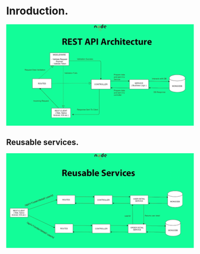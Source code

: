 # Inroduction.

<img src="./../img/api-diagram.png">

## Reusable services.

<img src="./../img/reusable-content.png">